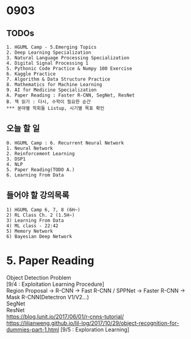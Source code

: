 # 0903
## TODOs
```
1. HGUML Camp - 5.Emerging Topics
2. Deep Learning Specialization
3. Natural Language Processing Specialization
4. Digital Signal Processing 1
5. Pythonic Code Practice & Numpy 100 Exercise
6. Kaggle Practice
7. Algorithm & Data Structure Practice
8. Mathematics for Machine Learning
9. AI for Medicine Specialization
A. Paper Reading : Faster R-CNN, SegNet, ResNet
B. 책 읽기 : 다시, 수학이 필요한 순간
*** 분야별 학회들 Listup, 시기별 목표 확인
```

## 오늘 할 일
```
0. HGUML Camp : 6. Recurrent Neural Network
1. Neural Network
2. Reinforcement Learning
3. DSP1
4. NLP
5. Paper Reading(TODO A.)
6. Learning From Data
```

## 들어야 할 강의목록
```
1) HGUML Camp 6, 7, 8 (6H~)
2) RL Class Ch. 2 (1.5H~)
3) Learning From Data
4) ML class - 22:42
5) Memory Network
6) Bayesian Deep Network
```

# 5. Paper Reading
Object Detection Problem<br>
[9/4 : Exploitation Learning Procedure]<br>
Region Proposal -> R-CNN -> Fast R-CNN / SPPNet -> Faster R-CNN -> Mask R-CNN(Detectron V1/V2...)<br>
SegNet<br>
ResNet<br>
https://blog.lunit.io/2017/06/01/r-cnns-tutorial/<br>
https://lilianweng.github.io/lil-log/2017/10/29/object-recognition-for-dummies-part-1.html
[9/5 : Exploration Learning]